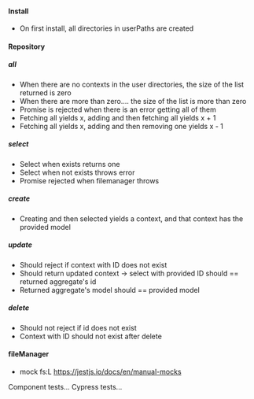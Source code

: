 #### Install
- On first install, all directories in userPaths are created

#### Repository
##### all
- When there are no contexts in the user directories, the size of the list returned is zero
- When there are more than zero.... the size of the list is more than zero
- Promise is rejected when there is an error getting all of them
- Fetching all yields x, adding and then fetching all yields x + 1
- Fetching all yields x, adding and then removing one yields x - 1

##### select
- Select when exists returns one
- Select when not exists throws error
- Promise rejected when filemanager throws

##### create
- Creating and then selected yields a context, and that context has the provided model

##### update
- Should reject if context with ID does not exist
- Should return updated context -> select with provided ID should == returned aggregate's id
- Returned aggregate's model should == provided model

##### delete
- Should not reject if id does not exist
- Context with ID should not exist after delete


#### fileManager
- mock fs:L https://jestjs.io/docs/en/manual-mocks

Component tests...
Cypress tests...